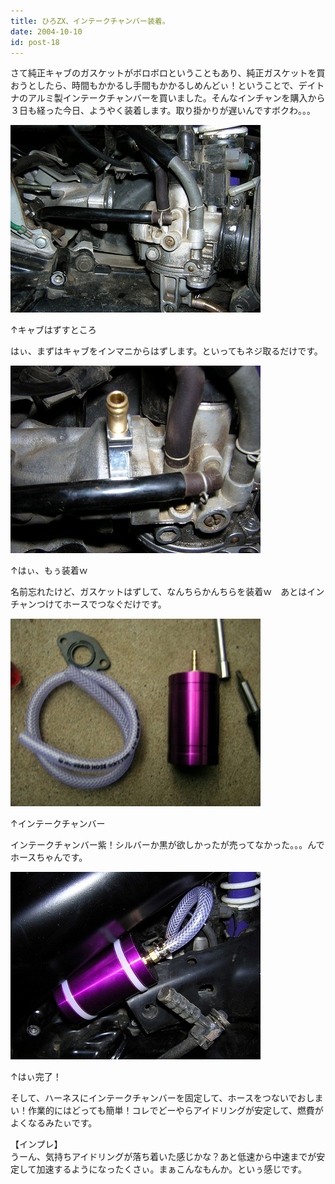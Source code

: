 ```yaml
---
title: ひろZX、インテークチャンバー装着。
date: 2004-10-10
id: post-18
---
```



<p class="sentence spacing10">さて純正キャブのガスケットがボロボロということもあり、純正ガスケットを買おうとしたら、時間もかかるし手間もかかるしめんどぃ！ということで、デイトナのアルミ製インテークチャンバーを買いました。そんなインチャンを購入から３日も経った今日、ようやく装着します。取り掛かりが遅いんですボクわ。。。</p>
<div class="center spacing"><img src="/photo/diary/2004.10.10_zx1.jpg" alt=""></div>
<p class="sentence">↑キャブはずすところ</p>
<p class="sentence spacing10">はぃ、まずはキャブをインマニからはずします。といってもネジ取るだけです。</p>
<div class="center spacing"><img src="/photo/diary/2004.10.10_zx2.jpg" alt=""></div>
<p class="sentence">↑はぃ、もぅ装着ｗ</p>
<p class="sentence spacing10">名前忘れたけど、ガスケットはずして、なんちらかんちらを装着ｗ　あとはインチャンつけてホースでつなぐだけです。</p>
<div class="center spacing"><img src="/photo/diary/2004.10.10_zx3.jpg" alt=""></div>
<p class="sentence">↑インテークチャンバー</p>
<p class="sentence spacing10">インテークチャンバー紫！シルバーか黒が欲しかったが売ってなかった。。。んでホースちゃんです。</p>
<div class="center spacing"><img src="/photo/diary/2004.10.10_zx4.jpg" alt=""></div>
<p class="sentence">↑はぃ完了！</p>
<p class="sentence">そして、ハーネスにインテークチャンバーを固定して、ホースをつないでおしまい！作業的にはどっても簡単！コレでどーやらアイドリングが安定して、燃費がよくなるみたぃです。</p>
<p class="sentence">【インプレ】<br>うーん、気持ちアイドリングが落ち着いた感じかな？あと低速から中速までが安定して加速するようになったくさぃ。まぁこんなもんか。といぅ感じです。</p>
